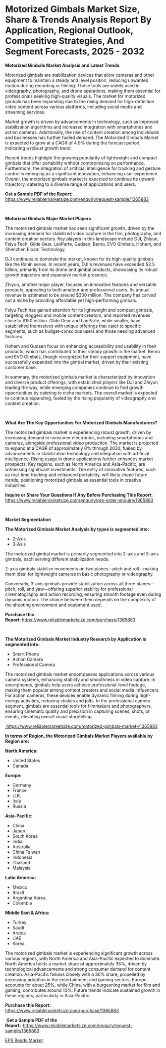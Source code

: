 <p><h1>Motorized Gimbals Market Size, Share & Trends Analysis Report By Application, Regional Outlook, Competitive Strategies, And Segment Forecasts, 2025 - 2032</h1></p><p><strong>Motorized Gimbals Market Analysis and Latest Trends</strong></p>
<p><p>Motorized gimbals are stabilization devices that allow cameras and other equipment to maintain a steady and level position, reducing unwanted motion during recording or filming. These tools are widely used in videography, photography, and drone operations, making them essential for professionals seeking high-quality visuals. The market for motorized gimbals has been expanding due to the rising demand for high-definition video content across various platforms, including social media and streaming services.</p><p>Market growth is driven by advancements in technology, such as improved stabilization algorithms and increased integration with smartphones and action cameras. Additionally, the rise of content creation among individuals and businesses has further fueled demand. The Motorized Gimbals Market is expected to grow at a CAGR of 4.9% during the forecast period, indicating a robust growth trend.</p><p>Recent trends highlight the growing popularity of lightweight and compact gimbals that offer portability without compromising on performance. Furthermore, the integration of artificial intelligence for tracking and gesture control is emerging as a significant innovation, enhancing user experience. Overall, the motorized gimbals market is expected to continue its upward trajectory, catering to a diverse range of applications and users.</p></p>
<p><strong>Get a Sample PDF of the Report:&nbsp;</strong> <a href="https://www.reliablemarketsize.com/enquiry/request-sample/1365883?utm_campaign=3348&utm_medium=2&utm_source=Github&utm_content=ia&utm_term=22032025&utm_id=motorized-gimbals">https://www.reliablemarketsize.com/enquiry/request-sample/1365883</a></p>
<p>&nbsp;</p>
<p><strong>Motorized Gimbals Major Market Players</strong></p>
<p><p>The motorized gimbals market has seen significant growth, driven by the increasing demand for stabilized video capture in the film, photography, and content creation sectors. Key players in this landscape include DJI, Zhiyun, Feiyu Tech, Glide Gear, LanParte, Gudsen, Benro, EVO Gimbals, Hohem, and Shenzhen Eloam Technology.</p><p>DJI continues to dominate the market, known for its high-quality gimbals like the Ronin series. In recent years, DJI's revenues have exceeded $2.5 billion, primarily from its drone and gimbal products, showcasing its robust growth trajectory and expansive market presence.</p><p>Zhiyun, another major player, focuses on innovative features and versatile products, appealing to both amateur and professional users. Its annual revenue is estimated to be around $300 million. The company has carved out a niche by providing affordable yet high-performing gimbals.</p><p>Feiyu Tech has gained attention for its lightweight and compact gimbals, targeting vloggers and mobile content creators, and reported revenues close to $150 million. Glide Gear and LanParte, while smaller, have established themselves with unique offerings that cater to specific segments, such as budget-conscious users and those needing advanced features.</p><p>Hohem and Gudsen focus on enhancing accessibility and usability in their products, which has contributed to their steady growth in the market. Benro and EVO Gimbals, though recognized for their support equipment, have successfully expanded into the gimbal market, driven by their existing customer base.</p><p>In summary, the motorized gimbals market is characterized by innovation and diverse product offerings, with established players like DJI and Zhiyun leading the way, while emerging companies continue to find growth opportunities by catering to niche markets. The overall market is expected to continue expanding, fueled by the rising popularity of videography and content creation.</p></p>
<p>&nbsp;</p>
<p><strong>What Are The Key Opportunities For Motorized Gimbals Manufacturers?</strong></p>
<p><p>The motorized gimbals market is experiencing robust growth, driven by increasing demand in consumer electronics, including smartphones and cameras, alongside professional video production. The market is projected to expand at a CAGR of approximately 8% through 2030, fueled by advancements in stabilization technology and integration with artificial intelligence. Rising usage in drone applications further enhances market prospects. Key regions, such as North America and Asia-Pacific, are witnessing significant investments. The entry of innovative features, such as real-time tracking and enhanced portability, will likely shape future trends, positioning motorized gimbals as essential tools in creative industries.</p></p>
<p><strong>Inquire or Share Your Questions If Any Before Purchasing This Report:</strong> <a href="https://www.reliablemarketsize.com/enquiry/pre-order-enquiry/1365883?utm_campaign=3348&utm_medium=2&utm_source=Github&utm_content=ia&utm_term=22032025&utm_id=motorized-gimbals">https://www.reliablemarketsize.com/enquiry/pre-order-enquiry/1365883</a></p>
<p>&nbsp;</p>
<p><strong>Market Segmentation</strong></p>
<p><strong>The Motorized Gimbals Market Analysis by types is segmented into:</strong></p>
<p><ul><li>2-Axis</li><li>3-Axis</li></ul></p>
<p><p>The motorized gimbal market is primarily segmented into 2-axis and 3-axis gimbals, each serving different stabilization needs. </p><p>2-axis gimbals stabilize movements on two planes—pitch and roll—making them ideal for lightweight cameras in basic photography or videography. </p><p>Conversely, 3-axis gimbals provide stabilization across all three planes—pitch, roll, and yaw—offering superior stability for professional cinematography and action recording, ensuring smooth footage even during dynamic motion. The choice between them depends on the complexity of the shooting environment and equipment used.</p></p>
<p><strong>Purchase this Report:&nbsp;</strong><a href="https://www.reliablemarketsize.com/purchase/1365883?utm_campaign=3348&utm_medium=2&utm_source=Github&utm_content=ia&utm_term=22032025&utm_id=motorized-gimbals">https://www.reliablemarketsize.com/purchase/1365883</a></p>
<p>&nbsp;</p>
<p><strong>The Motorized Gimbals Market Industry Research by Application is segmented into:</strong></p>
<p><ul><li>Smart Phone</li><li>Action Camera</li><li>Professional Camera</li></ul></p>
<p><p>The motorized gimbals market encompasses applications across various camera systems, enhancing stability and smoothness in video capture. In smartphones, gimbals help users achieve professional-level footage, making them popular among content creators and social media influencers. For action cameras, these devices enable dynamic filming during high-energy activities, reducing shakes and jolts. In the professional camera segment, gimbals are essential tools for filmmakers and photographers, ensuring cinematic quality and precision in capturing scenes, shots, or events, elevating overall visual storytelling.</p></p>
<p><a href="https://www.reliablemarketsize.com/motorized-gimbals-market-r1365883?utm_campaign=3348&utm_medium=2&utm_source=Github&utm_content=ia&utm_term=22032025&utm_id=motorized-gimbals">&nbsp;https://www.reliablemarketsize.com/motorized-gimbals-market-r1365883</a></p>
<p><strong>In terms of Region, the Motorized Gimbals Market Players available by Region are:</strong></p>
<p>
    <p> <strong> North America: </strong>
        <ul>
            <li>United States</li>
            <li>Canada</li>
        </ul>
        </p> 
    <p> <strong> Europe: </strong>
        <ul>
            <li>Germany</li>
            <li>France</li>
            <li>U.K.</li>
            <li>Italy</li>
            <li>Russia</li>
        </ul>
        </p> 
    <p> <strong> Asia-Pacific: </strong>
        <ul>
            <li>China</li>
            <li>Japan</li>
            <li>South Korea</li>
            <li>India</li>
            <li>Australia</li>
            <li>China Taiwan</li>
            <li>Indonesia</li>
            <li>Thailand</li>
            <li>Malaysia</li>
        </ul>
        </p> 
    <p> <strong> Latin America: </strong>
        <ul>
            <li>Mexico</li>
            <li>Brazil</li>
            <li>Argentina Korea</li>
            <li>Colombia</li>
        </ul>
        </p> 
    <p> <strong> Middle East & Africa: </strong>
        <ul>
            <li>Turkey</li>
            <li>Saudi</li>
            <li>Arabia</li>
            <li>UAE</li>
            <li>Korea</li>
        </ul>
    </p>
    </p>
<p><p>The motorized gimbals market is experiencing significant growth across various regions, with North America and Asia-Pacific expected to dominate. North America holds a market share of approximately 35%, driven by technological advancements and strong consumer demand for content creation. Asia-Pacific follows closely with a 30% share, propelled by increasing adoption in the entertainment and gaming sectors. Europe accounts for about 25%, while China, with a burgeoning market for film and gaming, contributes around 10%. Future trends indicate sustained growth in these regions, particularly in Asia-Pacific.</p></p>
<p><strong>Purchase this Report: </strong><a href="https://www.reliablemarketsize.com/purchase/1365883?utm_campaign=3348&utm_medium=2&utm_source=Github&utm_content=ia&utm_term=22032025&utm_id=motorized-gimbals">https://www.reliablemarketsize.com/purchase/1365883</a></p>
<p>&nbsp;<strong>Get a Sample PDF of the Report:&nbsp;&nbsp;</strong><a href="https://www.reliablemarketsize.com/enquiry/request-sample/1365883?utm_campaign=3348&utm_medium=2&utm_source=Github&utm_content=ia&utm_term=22032025&utm_id=motorized-gimbals">https://www.reliablemarketsize.com/enquiry/request-sample/1365883</a></p>
<p><strong></strong></p>
<p><p><a href="https://github.com/anesimazikpd/Market-Research-Report-List-1/blob/main/eps-beads-market.md?utm_campaign=3348&utm_medium=2&utm_source=Github&utm_content=ia&utm_term=22032025&utm_id=motorized-gimbals">EPS Beads Market</a></p></p>
